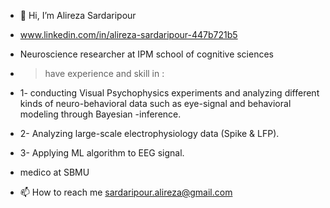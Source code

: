 - 👋 Hi, I’m Alireza Sardaripour
-    www.linkedin.com/in/alireza-sardaripour-447b721b5
-    Neuroscience researcher at IPM school of cognitive sciences
-    > have experience and skill in :
- 1- conducting Visual Psychophysics experiments and analyzing different kinds of neuro-behavioral data such as eye-signal and behavioral modeling through Bayesian -inference.
- 2- Analyzing large-scale electrophysiology data (Spike & LFP).
- 3- Applying ML algorithm to EEG signal.
-    medico at SBMU

- 📫 How to reach me sardaripour.alireza@gmail.com

<!---
alireza-sardar/alireza-sardar is a ✨ special ✨ repository because its `README.md` (this file) appears on your GitHub profile.
You can click the Preview link to take a look at your changes.
--->
